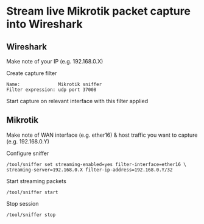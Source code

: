 # Stream live Mikrotik packet capture into Wireshark

## Wireshark

Make note of your IP (e.g. 192.168.0.X)

Create capture filter

    Name:              Mikrotik sniffer
    Filter expression: udp port 37008

Start capture on relevant interface  with this filter applied


## Mikrotik

Make note of WAN interface (e.g. ether16) & host traffic you want to capture (e.g. 192.168.0.Y)

Configure sniffer

    /tool/sniffer set streaming-enabled=yes filter-interface=ether16 \
    streaming-server=192.168.0.X filter-ip-address=192.168.0.Y/32

Start streaming packets

    /tool/sniffer start

Stop session

    /tool/sniffer stop


